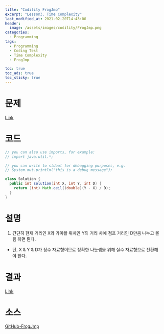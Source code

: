 ```yaml
---
title: "Codility FrogJmp"
excerpt: "Lesson3. Time Complexity"
last_modified_at: 2021-02-20T14:43:00
header:
  image: /assets/images/codility/FrogJmp.png
categories:
  - Programming
tags:
  - Programming
  - Coding Test
  - Time Complexity
  - FrogJmp

toc: true
toc_ads: true
toc_sticky: true
---
```

# 문제
[Link](https://app.codility.com/programmers/lessons/3-time_complexity/frog_jmp/)

# 코드
```java
// you can also use imports, for example:
// import java.util.*;

// you can write to stdout for debugging purposes, e.g.
// System.out.println("this is a debug message");

class Solution {
  public int solution(int X, int Y, int D) {
    return (int) Math.ceil((double)(Y - X) / D);
  }
}
```

# 설명
1. 간단히 현재 거리인 X와 가야할 위치인 Y의 거리 차에 점프 거리인 D만큼 나누고 올림 하면 된다.
- 단, X & Y & D가 정수 자료형이므로 정확한 나눗셈을 위해 실수 자료형으로 전환해야 한다.

# 결과
[Link](https://app.codility.com/demo/results/training8JZJC2-DF5/)

# 소스
[GitHub-FrogJmp](https://github.com/GracefulSoul/Sample/blob/master/src/main/java/gracefulsoul/codility/lesson03/FrogJmp.java)